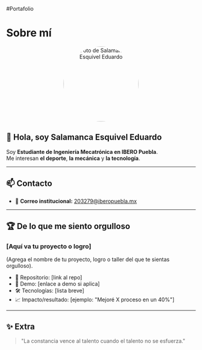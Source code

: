 #Portafolio 
# Sobre mí

<p align="center">
  <img src="assets/foto.jpg" alt="Foto de Salamanca Esquivel Eduardo" width="200" style="border-radius:50%;"/>
</p>

## 👋 Hola, soy Salamanca Esquivel Eduardo

Soy **Estudiante de Ingeniería Mecatrónica en IBERO Puebla**.  
Me interesan **el deporte**, **la mecánica** y **la tecnología**.  

---

## 📫 Contacto
- 📧 **Correo institucional:** [203279@iberopuebla.mx](mailto:203279@iberopuebla.mx)  

---

## 🏆 De lo que me siento orgulloso

### **[Aquí va tu proyecto o logro]**
(Agrega el nombre de tu proyecto, logro o taller del que te sientas orgulloso).  
- 🔗 Repositorio: [link al repo]  
- 🚀 Demo: [enlace a demo si aplica]  
- 🛠️ Tecnologías: [lista breve]  
- 📈 Impacto/resultado: [ejemplo: "Mejoré X proceso en un 40%"]  

---

## ✨ Extra
> "La constancia vence al talento cuando el talento no se esfuerza."

